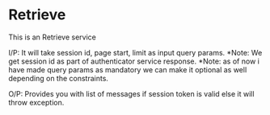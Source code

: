 # Retrieve


This is an Retrieve service


I/P: It will take session id, page start, limit as input query params.
*Note: We get session id as part of authenticator service response.
*Note: as of now i have made query params as mandatory we can make it optional as well depending on the constraints.

O/P: Provides you with list of messages if session token is valid else it will throw exception.
